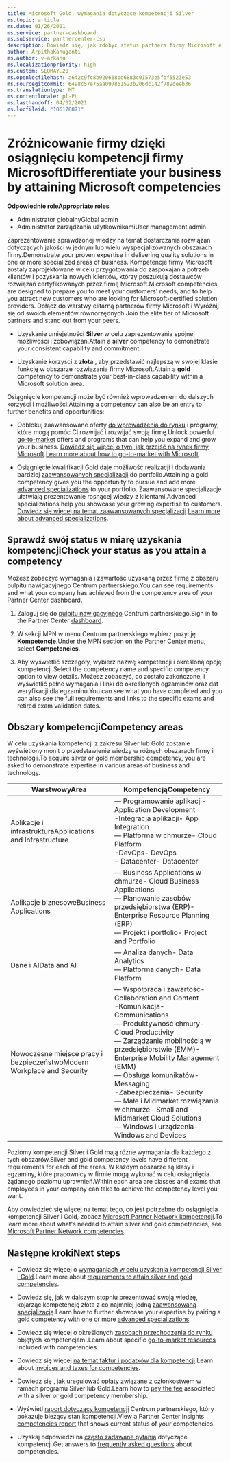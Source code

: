 ```yaml
---
title: Microsoft Gold, wymagania dotyczące kompetencji Silver
ms.topic: article
ms.date: 01/26/2021
ms.service: partner-dashboard
ms.subservice: partnercenter-csp
description: Dowiedz się, jak zdobyć status partnera firmy Microsoft elitarną i przyciągnąć nowych klientów zgodnie z wymaganiami dotyczącymi uprawnień, aby uzyskać złota i Silver poziom członkostwa.
author: ArpithaKanuganti
ms.author: v-arkanu
ms.localizationpriority: high
ms.custom: SEOMAY.20
ms.openlocfilehash: a642c9fc8b920668bd6883c01573e5fbf5523e53
ms.sourcegitcommit: 6498c57e75aa097861523b206dc142f789deeb36
ms.translationtype: MT
ms.contentlocale: pl-PL
ms.lasthandoff: 04/02/2021
ms.locfileid: "106178871"
---
```

# <a name="differentiate-your-business-by-attaining-microsoft-competencies"></a><span data-ttu-id="62194-103">Zróżnicowanie firmy dzięki osiągnięciu kompetencji firmy Microsoft</span><span class="sxs-lookup"><span data-stu-id="62194-103">Differentiate your business by attaining Microsoft competencies</span></span>

<span data-ttu-id="62194-104">**Odpowiednie role**</span><span class="sxs-lookup"><span data-stu-id="62194-104">**Appropriate roles**</span></span>

- <span data-ttu-id="62194-105">Administrator globalny</span><span class="sxs-lookup"><span data-stu-id="62194-105">Global admin</span></span>
- <span data-ttu-id="62194-106">Administrator zarządzania użytkownikami</span><span class="sxs-lookup"><span data-stu-id="62194-106">User management admin</span></span>

<span data-ttu-id="62194-107">Zaprezentowanie sprawdzonej wiedzy na temat dostarczania rozwiązań dotyczących jakości w jednym lub wielu wyspecjalizowanych obszarach firmy.</span><span class="sxs-lookup"><span data-stu-id="62194-107">Demonstrate your proven expertise in delivering quality solutions in one or more specialized areas of business.</span></span> <span data-ttu-id="62194-108">Kompetencje firmy Microsoft zostały zaprojektowane w celu przygotowania do zaspokajania potrzeb klientów i pozyskania nowych klientów, którzy poszukują dostawców rozwiązań certyfikowanych przez firmę Microsoft.</span><span class="sxs-lookup"><span data-stu-id="62194-108">Microsoft competencies are designed to prepare you to meet your customers' needs, and to help you attract new customers who are looking for Microsoft-certified solution providers.</span></span> <span data-ttu-id="62194-109">Dołącz do warstwy elitarną partnerów firmy Microsoft i Wyróżnij się od swoich elementów równorzędnych.</span><span class="sxs-lookup"><span data-stu-id="62194-109">Join the elite tier of Microsoft partners and stand out from your peers.</span></span>

- <span data-ttu-id="62194-110">Uzyskanie umiejętności **Silver** w celu zaprezentowania spójnej możliwości i zobowiązań.</span><span class="sxs-lookup"><span data-stu-id="62194-110">Attain a **silver** competency to demonstrate your consistent capability and commitment.</span></span>

- <span data-ttu-id="62194-111">Uzyskanie korzyści z **złota** , aby przedstawić najlepszą w swojej klasie funkcję w obszarze rozwiązania firmy Microsoft.</span><span class="sxs-lookup"><span data-stu-id="62194-111">Attain a **gold** competency to demonstrate your best-in-class capability within a Microsoft solution area.</span></span>

<span data-ttu-id="62194-112">Osiągnięcie kompetencji może być również wprowadzeniem do dalszych korzyści i możliwości:</span><span class="sxs-lookup"><span data-stu-id="62194-112">Attaining a competency can also be an entry to further benefits and opportunities:</span></span>

- <span data-ttu-id="62194-113">Odblokuj zaawansowane oferty [do wprowadzenia do rynku](mpn-learn-about-go-to-market-benefits.md) i programy, które mogą pomóc Ci rozwijać i rozwijać swoją firmę.</span><span class="sxs-lookup"><span data-stu-id="62194-113">Unlock powerful [go-to-market](mpn-learn-about-go-to-market-benefits.md) offers and programs that can help you expand and grow your business.</span></span> <span data-ttu-id="62194-114">[Dowiedz się więcej o tym, jak przejść na rynek firmy Microsoft](https://partner.microsoft.com/solutions/go-to-market).</span><span class="sxs-lookup"><span data-stu-id="62194-114">[Learn more about how to go-to-market with Microsoft](https://partner.microsoft.com/solutions/go-to-market).</span></span>

- <span data-ttu-id="62194-115">Osiągnięcie kwalifikacji Gold daje możliwość realizacji i dodawania bardziej [zaawansowanych specjalizacji](advanced-specializations.md) do portfolio.</span><span class="sxs-lookup"><span data-stu-id="62194-115">Attaining a gold competency gives you the opportunity to pursue and add more [advanced specializations](advanced-specializations.md) to your portfolio.</span></span> <span data-ttu-id="62194-116">Zaawansowane specjalizacje ułatwiają prezentowanie rosnącej wiedzy z klientami.</span><span class="sxs-lookup"><span data-stu-id="62194-116">Advanced specializations help you showcase your growing expertise to customers.</span></span> <span data-ttu-id="62194-117">[Dowiedz się więcej na temat zaawansowanych specjalizacji](https://partner.microsoft.com/membership/advanced-specialization).</span><span class="sxs-lookup"><span data-stu-id="62194-117">[Learn more about advanced specializations](https://partner.microsoft.com/membership/advanced-specialization).</span></span>

## <a name="check-your-status-as-you-attain-a-competency"></a><span data-ttu-id="62194-118">Sprawdź swój status w miarę uzyskania kompetencji</span><span class="sxs-lookup"><span data-stu-id="62194-118">Check your status as you attain a competency</span></span>

<span data-ttu-id="62194-119">Możesz zobaczyć wymagania i zawartość uzyskaną przez firmę z obszaru pulpitu nawigacyjnego Centrum partnerskiego.</span><span class="sxs-lookup"><span data-stu-id="62194-119">You can see requirements and what your company has achieved from the competency area of your Partner Center dashboard.</span></span>

1. <span data-ttu-id="62194-120">Zaloguj się do [pulpitu nawigacyjnego](https://partner.microsoft.com/dashboard/home) Centrum partnerskiego.</span><span class="sxs-lookup"><span data-stu-id="62194-120">Sign in to the Partner Center [dashboard](https://partner.microsoft.com/dashboard/home).</span></span>

2. <span data-ttu-id="62194-121">W sekcji MPN w menu Centrum partnerskiego wybierz pozycję **Kompetencje**.</span><span class="sxs-lookup"><span data-stu-id="62194-121">Under the MPN section on the Partner Center menu, select **Competencies**.</span></span>

3. <span data-ttu-id="62194-122">Aby wyświetlić szczegóły, wybierz nazwę kompetencji i określoną opcję kompetencji.</span><span class="sxs-lookup"><span data-stu-id="62194-122">Select the competency name and specific competency option to view details.</span></span> <span data-ttu-id="62194-123">Możesz zobaczyć, co zostało zakończone, i wyświetlić pełne wymagania i linki do określonych egzaminów oraz dat weryfikacji dla egzaminu.</span><span class="sxs-lookup"><span data-stu-id="62194-123">You can see what you have completed and you can also see the full requirements and links to the specific exams and retired exam validation dates.</span></span>

## <a name="competency-areas"></a><span data-ttu-id="62194-124">Obszary kompetencji</span><span class="sxs-lookup"><span data-stu-id="62194-124">Competency areas</span></span>

<span data-ttu-id="62194-125">W celu uzyskania kompetencji z zakresu Silver lub Gold zostanie wyświetlony monit o przedstawienie wiedzy w różnych obszarach firmy i technologii.</span><span class="sxs-lookup"><span data-stu-id="62194-125">To acquire silver or gold membership competency, you are asked to demonstrate expertise in various areas of business and technology.</span></span>

|<span data-ttu-id="62194-126">**Warstwowy**</span><span class="sxs-lookup"><span data-stu-id="62194-126">**Area**</span></span>            |<span data-ttu-id="62194-127">**Kompetencją**</span><span class="sxs-lookup"><span data-stu-id="62194-127">**Competency**</span></span>                    |
|--------------------|--------------------------------|
|<span data-ttu-id="62194-128">Aplikacje i infrastruktura</span><span class="sxs-lookup"><span data-stu-id="62194-128">Applications and Infrastructure</span></span>| <span data-ttu-id="62194-129">— Programowanie aplikacji</span><span class="sxs-lookup"><span data-stu-id="62194-129">- Application Development</span></span><br/> <span data-ttu-id="62194-130">-Integracja aplikacji</span><span class="sxs-lookup"><span data-stu-id="62194-130">- App Integration</span></span><br/> <span data-ttu-id="62194-131">— Platforma w chmurze</span><span class="sxs-lookup"><span data-stu-id="62194-131">- Cloud Platform</span></span><br/> <span data-ttu-id="62194-132">-DevOps</span><span class="sxs-lookup"><span data-stu-id="62194-132">- DevOps</span></span><br/> <span data-ttu-id="62194-133">- Datacenter</span><span class="sxs-lookup"><span data-stu-id="62194-133">- Datacenter</span></span> |
|<span data-ttu-id="62194-134">Aplikacje biznesowe</span><span class="sxs-lookup"><span data-stu-id="62194-134">Business Applications</span></span> | <span data-ttu-id="62194-135">— Business Applications w chmurze</span><span class="sxs-lookup"><span data-stu-id="62194-135">- Cloud Business Applications</span></span></br> <span data-ttu-id="62194-136">— Planowanie zasobów przedsiębiorstwa (ERP)</span><span class="sxs-lookup"><span data-stu-id="62194-136">- Enterprise Resource Planning (ERP)</span></span></br> <span data-ttu-id="62194-137">— Projekt i portfolio</span><span class="sxs-lookup"><span data-stu-id="62194-137">- Project and Portfolio</span></span> |
|<span data-ttu-id="62194-138">Dane i AI</span><span class="sxs-lookup"><span data-stu-id="62194-138">Data and AI</span></span>| <span data-ttu-id="62194-139">— Analiza danych</span><span class="sxs-lookup"><span data-stu-id="62194-139">- Data Analytics</span></span><br/> <span data-ttu-id="62194-140">— Platforma danych</span><span class="sxs-lookup"><span data-stu-id="62194-140">- Data Platform</span></span> |
|<span data-ttu-id="62194-141">Nowoczesne miejsce pracy i bezpieczeństwo</span><span class="sxs-lookup"><span data-stu-id="62194-141">Modern Workplace and Security</span></span> | <span data-ttu-id="62194-142">— Współpraca i zawartość</span><span class="sxs-lookup"><span data-stu-id="62194-142">- Collaboration and Content</span></span><br/> <span data-ttu-id="62194-143">-Komunikacja</span><span class="sxs-lookup"><span data-stu-id="62194-143">- Communications</span></span><br/> <span data-ttu-id="62194-144">— Produktywność chmury</span><span class="sxs-lookup"><span data-stu-id="62194-144">- Cloud Productivity</span></span><br/> <span data-ttu-id="62194-145">— Zarządzanie mobilnością w przedsiębiorstwie (EMM)</span><span class="sxs-lookup"><span data-stu-id="62194-145">- Enterprise Mobility Management (EMM)</span></span><br/> <span data-ttu-id="62194-146">— Obsługa komunikatów</span><span class="sxs-lookup"><span data-stu-id="62194-146">- Messaging</span></span><br/> <span data-ttu-id="62194-147">-Zabezpieczenia</span><span class="sxs-lookup"><span data-stu-id="62194-147">- Security</span></span><br/> <span data-ttu-id="62194-148">— Małe i Midmarket rozwiązania w chmurze</span><span class="sxs-lookup"><span data-stu-id="62194-148">- Small and Midmarket Cloud Solutions</span></span><br/> <span data-ttu-id="62194-149">— Windows i urządzenia</span><span class="sxs-lookup"><span data-stu-id="62194-149">- Windows and Devices</span></span> |

<span data-ttu-id="62194-150">Poziomy kompetencji Silver i Gold mają różne wymagania dla każdego z tych obszarów.</span><span class="sxs-lookup"><span data-stu-id="62194-150">Silver and gold competency levels have different requirements for each of the areas.</span></span> <span data-ttu-id="62194-151">W każdym obszarze są klasy i egzaminy, które pracownicy w firmie mogą wykonać w celu osiągnięcia żądanego poziomu uprawnień.</span><span class="sxs-lookup"><span data-stu-id="62194-151">Within each area are classes and exams that employees in your company can take to achieve the competency level you want.</span></span> 

<span data-ttu-id="62194-152">Aby dowiedzieć się więcej na temat tego, co jest potrzebne do osiągnięcia kompetencji Silver i Gold, zobacz [Microsoft Partner Network kompetencji](https://partner.microsoft.com/membership/competencies).</span><span class="sxs-lookup"><span data-stu-id="62194-152">To learn more about what's needed to attain silver and gold competencies, see [Microsoft Partner Network competencies](https://partner.microsoft.com/membership/competencies).</span></span>

## <a name="next-steps"></a><span data-ttu-id="62194-153">Następne kroki</span><span class="sxs-lookup"><span data-stu-id="62194-153">Next steps</span></span>

- <span data-ttu-id="62194-154">Dowiedz się więcej o [wymaganiach w celu uzyskania kompetencji Silver i Gold](https://partner.microsoft.com/membership/competencies).</span><span class="sxs-lookup"><span data-stu-id="62194-154">Learn more about [requirements to attain silver and gold competencies](https://partner.microsoft.com/membership/competencies).</span></span>

- <span data-ttu-id="62194-155">Dowiedz się, jak w dalszym stopniu prezentować swoją wiedzę, kojarząc kompetencję złota z co najmniej jedną [zaawansowaną specjalizacją](advanced-specializations.md).</span><span class="sxs-lookup"><span data-stu-id="62194-155">Learn how to further showcase your expertise by pairing a gold competency with one or more [advanced specializations](advanced-specializations.md).</span></span>

- <span data-ttu-id="62194-156">Dowiedz się więcej o określonych [zasobach przechodzenia do rynku](mpn-learn-about-go-to-market-benefits.md) objętych kompetencjami.</span><span class="sxs-lookup"><span data-stu-id="62194-156">Learn about specific [go-to-market resources](mpn-learn-about-go-to-market-benefits.md) included with competencies.</span></span>

- <span data-ttu-id="62194-157">Dowiedz się więcej [na temat faktur i podatków dla kompetencji](mpn-view-print-maps-invoice.md).</span><span class="sxs-lookup"><span data-stu-id="62194-157">Learn about [invoices and taxes for competencies](mpn-view-print-maps-invoice.md).</span></span>

- <span data-ttu-id="62194-158">Dowiedz się [, jak uregulować opłaty](mpn-pay-fee-silver-gold-competency.md) związane z członkostwem w ramach programu Silver lub Gold.</span><span class="sxs-lookup"><span data-stu-id="62194-158">Learn how to [pay the fee](mpn-pay-fee-silver-gold-competency.md) associated with a silver or gold competency membership.</span></span>

- <span data-ttu-id="62194-159">Wyświetl [raport dotyczący kompetencji](pci-competencies-report.md) Centrum partnerskiego, który pokazuje bieżący stan kompetencji.</span><span class="sxs-lookup"><span data-stu-id="62194-159">View a Partner Center Insights [competencies report](pci-competencies-report.md) that shows current status of your competencies.</span></span>

- <span data-ttu-id="62194-160">Uzyskaj odpowiedzi na [często zadawane pytania](competencies-faq.md) dotyczące kompetencji.</span><span class="sxs-lookup"><span data-stu-id="62194-160">Get answers to [frequently asked questions](competencies-faq.md) about competencies.</span></span>
